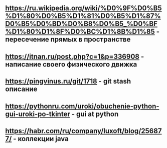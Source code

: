## https://ru.wikipedia.org/wiki/%D0%9F%D0%B5%D1%80%D0%B5%D1%81%D0%B5%D1%87%D0%B5%D0%BD%D0%B8%D0%B5_%D0%BF%D1%80%D1%8F%D0%BC%D1%8B%D1%85 - пересечение прямых в пространстве  
## https://itnan.ru/post.php?c=1&p=336908 - написание своего физического движка
## https://pingvinus.ru/git/1718 - git stash описание
## https://pythonru.com/uroki/obuchenie-python-gui-uroki-po-tkinter - gui at python
## https://habr.com/ru/company/luxoft/blog/256877/ - коллекции java
